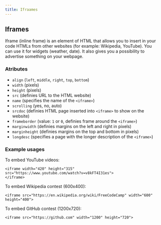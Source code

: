 ```yaml
---
title: Ifraames
---
```

## Iframes
Iframe (inline frame) is an element of HTML that allows you to insert in your code HTMLs from other websites (for example: Wikipedia, YouTube). You can use it for widgets (weather, date). It also gives you a possibility to advertise something on your webpage.

### Atributes
- `align` (`left`, `middle`, `right`, `top`, `bottom`)
- `width` (pixels)
- `height` (pixels)
- `src` (definies URL to the HTML website)
- `name` (specifies the name of the `<iframe>`)
- `scrolling` (yes, no, auto)
- `srcdoc` (definies HTML page inserted into `<iframe>` to show on the website)
- `frameborder` (value: `1` or `0`, definies frame around the `<iframe>`)
- `marginwidth` (definies margins on the left and right in pixels)
- `marginheight` (definies margins on the top and bottom in pixels)
- `longdesc` (specifies a page with the longer description of the `<iframe>`)

### Example usages
To embed YouTube videos:

```
<iframe width="420" height="315"
src="https://www.youtube.com/watch?v=v8kFT4I31es">
</iframe>
```

To embed Wikipedia contest (600x400):

```
<iframe src="https://en.wikipedia.org/wiki/FreeCodeCamp" width="600" height="400">
```

To embed GitHub contest (1200x720):

```
<iframe src="https://github.com" width="1200" height="720">
```
